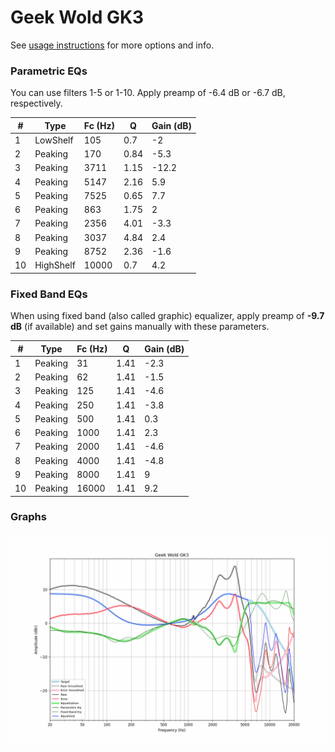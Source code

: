 # Geek Wold GK3
See [usage instructions](https://github.com/jaakkopasanen/AutoEq#usage) for more options and info.

### Parametric EQs
You can use filters 1-5 or 1-10. Apply preamp of -6.4 dB or -6.7 dB, respectively.

|   # | Type      |   Fc (Hz) |    Q |   Gain (dB) |
|-----|-----------|-----------|------|-------------|
|   1 | LowShelf  |       105 | 0.7  |        -2   |
|   2 | Peaking   |       170 | 0.84 |        -5.3 |
|   3 | Peaking   |      3711 | 1.15 |       -12.2 |
|   4 | Peaking   |      5147 | 2.16 |         5.9 |
|   5 | Peaking   |      7525 | 0.65 |         7.7 |
|   6 | Peaking   |       863 | 1.75 |         2   |
|   7 | Peaking   |      2356 | 4.01 |        -3.3 |
|   8 | Peaking   |      3037 | 4.84 |         2.4 |
|   9 | Peaking   |      8752 | 2.36 |        -1.6 |
|  10 | HighShelf |     10000 | 0.7  |         4.2 |

### Fixed Band EQs
When using fixed band (also called graphic) equalizer, apply preamp of **-9.7 dB** (if available) and set gains manually with these parameters.

|   # | Type    |   Fc (Hz) |    Q |   Gain (dB) |
|-----|---------|-----------|------|-------------|
|   1 | Peaking |        31 | 1.41 |        -2.3 |
|   2 | Peaking |        62 | 1.41 |        -1.5 |
|   3 | Peaking |       125 | 1.41 |        -4.6 |
|   4 | Peaking |       250 | 1.41 |        -3.8 |
|   5 | Peaking |       500 | 1.41 |         0.3 |
|   6 | Peaking |      1000 | 1.41 |         2.3 |
|   7 | Peaking |      2000 | 1.41 |        -4.6 |
|   8 | Peaking |      4000 | 1.41 |        -4.8 |
|   9 | Peaking |      8000 | 1.41 |         9   |
|  10 | Peaking |     16000 | 1.41 |         9.2 |

### Graphs
![](./Geek%20Wold%20GK3.png)
